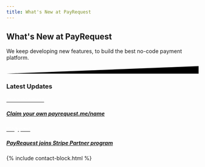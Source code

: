 ```yaml
---
title: What's New at PayRequest
---
```



<div class="position-relative">
    <!-- Hero for FREE version -->
    <section class="section section-lg section-shaped">
        <!-- Background circles -->
        <div class="shape shape-style-self shape-primary">
            <span class="span-150"></span>
            <span class="span-50"></span>
            <span class="span-50"></span>
            <span class="span-75"></span>
            <span class="span-100"></span>
            <span class="span-75"></span>
            <span class="span-50"></span>
            <span class="span-100"></span>
            <span class="span-50"></span>
            <span class="span-100"></span>
        </div>
        <div class="container shape-container d-flex align-items-center">
            <div class="col px-0">
                <div class="row align-items-center justify-content-center">
                    <div class="col-lg-7 text-center">

<div class="icon icon-shape bg-gradient-white shadow rounded-circle mb-3"><i class="fal fa-megaphone text-info" aria-hidden="true"></i></div>
                        
 <h1 class="text-white"> 
What's New at PayRequest
</h1>
                        <p class="lead text-white">   We keep developing new features, to build the best no-code payment platform.
</p>
                        

  </div>
                </div>
            </div>
        </div>
        <!-- SVG separator -->
        <div class="separator separator-bottom separator-skew zindex-100">
            <svg x="0" y="0" viewBox="0 0 2560 100" preserveAspectRatio="none" version="1.1" xmlns="http://www.w3.org/2000/svg">
                <polygon class="fill-white" points="2560 0 2560 100 0 100"></polygon>
            </svg>
        </div>
    </section>
</div>


<section class="blogs-3">
        <div class="container">

<div class="row">
            <div class="col-lg-8 mx-auto text-center my-5">
              <h3 class="display-3"> Latest Updates</h3>
            </div>
          </div>



  <div class="row align-items-center">
            

 <div class="col-lg-6">
              <div class="card card-blog card-background" data-animation="zooming">
                <div class="full-background" style="background-image: url('https://ph-files.imgix.net/6d83fd11-c994-4ec4-9ec5-c0fc66046051.png?auto=format&amp;auto=compress&amp;codec=mozjpeg&amp;cs=strip&amp;w=675.5555555555555&amp;h=380&amp;fit=max&amp;dpr=2"></div>
                <a href="https://www.producthunt.com/posts/payrequest-me">
                  <div class="card-body">
                    <div class="content-bottom">
                      <span class="badge badge-info badge-pill mb-3" style="
    color: white;
">announcement</span>
                      <h5 class="card-title">Claim your own payrequest.me/name</h5>
                    </div>
                  </div>
                </a>
              </div>
            </div>

<div class="col-lg-6">
              <div class="card card-blog card-background" data-animation="zooming">
                <div class="full-background" style="background-image: url('https://miro.medium.com/max/1400/1*-SCmLYv2oVCLkFL0vZfbRw.png"></div>
                <a href="https://medium.com/payrequest/payrequest-joins-stripe-partner-program-765eb3de62b3">
                  <div class="card-body">
                    <div class="content-bottom">

<span class="badge badge-info badge-pill mb-3" style="
    color: white;
">Blog post</span>



  <h5 class="card-title">PayRequest joins Stripe Partner program

</h5>
                    </div>
                  </div>
              </div>
</a>


   </div>
          </div>
</div>
</section>

{% include contact-block.html %}